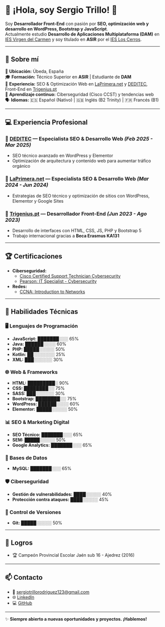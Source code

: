 # 🚀 ¡Hola, soy Sergio Trillo! 👋

Soy **Desarrollador Front-End** con pasión por **SEO, optimización web y desarrollo en WordPress, Bootstrap y JavaScript**.  
Actualmente estudio **Desarrollo de Aplicaciones Multiplataforma (DAM)** en [IES Virgen del Carmen](https://www.iesvirgendelcarmen.com/) y soy titulado en **ASIR** por el [IES Los Cerros](https://loscerros.org/).

---

## 🎯 Sobre mí

📍 **Ubicación:** Úbeda, España  
🎓 **Formación:** Técnico Superior en **ASIR** | Estudiante de **DAM**  
💼 **Experiencia:** SEO & Optimización Web en [LaPrimera.net](https://laprimera.net/) y [DEDITEC](https://deditec.es/), Front-End en [Trigenius.pt](https://www.trigenius.pt/)  
🚀 **Aprendizaje continuo:** Ciberseguridad (Cisco CCST) y tendencias web  
🗣 **Idiomas:** 🇪🇸 Español (Nativo) | 🇬🇧 Inglés (B2 Trinity) | 🇫🇷 Francés (B1)  

---

## 💻 Experiencia Profesional

### 📌 [DEDITEC](https://deditec.es/) — Especialista SEO & Desarrollo Web *(Feb 2025 - Mar 2025)*
- SEO técnico avanzado en WordPress y Elementor  
- Optimización de arquitectura y contenido web para aumentar tráfico orgánico  

### 📌 [LaPrimera.net](https://laprimera.net/) — Especialista SEO & Desarrollo Web *(Mar 2024 - Jun 2024)*
- Estrategias de SEO técnico y optimización de sitios con WordPress, Elementor y Google Sites  

### 📌 [Trigenius.pt](https://www.trigenius.pt/) — Desarrollador Front-End *(Jun 2023 - Ago 2023)*
- Desarrollo de interfaces con HTML, CSS, JS, PHP y Bootstrap 5  
- Trabajo internacional gracias a **Beca Erasmus KA131**  

---

## 🏆 Certificaciones

- **Ciberseguridad:**  
  - [Cisco Certified Support Technician Cybersecurity](https://www.certiport.com/portal/Pages/PrintTranscriptInfo.aspx?action=Cert&id=515&cvid=G/TnimhjPJvs+KpOXscAew==)  
  - [Pearson: IT Specialist - Cybersecurity](https://www.credly.com/badges/5305dd55-9527-4832-8106-5a5a2b301bdc)  
- **Redes:**  
  - [CCNA: Introduction to Networks](https://www.credly.com/badges/effc68f1-e9f6-49b6-9509-5de2178fd580/linked_in_profile)  

---

## 🔧 Habilidades Técnicas

### 🖥 Lenguajes de Programación
- **JavaScript:** ███████░░░ 65%  
- **Java:** ██████░░░░ 60%  
- **PHP:** █████░░░░░ 50%  
- **Kotlin:** ██░░░░░░░ 25%  
- **XML:** ███░░░░░░ 30%  

### 🌐 Web & Frameworks
- **HTML:** █████████░ 90%  
- **CSS:** ████████░░ 75%  
- **SASS:** ███░░░░░░ 30%  
- **Bootstrap:** ████████░░ 75%  
- **WordPress:** ██████░░░░ 60%  
- **Elementor:** █████░░░░░ 50%  

### 📊 SEO & Marketing Digital
- **SEO Técnico:** ███████░░░ 65%  
- **SEM:** █████░░░░░ 50%  
- **Google Analytics:** ███████░░░ 65%  

### 💾 Bases de Datos
- **MySQL:** ███████░░░ 65%  

### 🛡 Ciberseguridad
- **Gestión de vulnerabilidades:** ████░░░░░ 40%  
- **Protección contra ataques:** ████░░░░░ 45%  

### 🧰 Control de Versiones
- **Git:** █████░░░░░ 50%  

---

## 🏅 Logros

- 🏆 Campeón Provincial Escolar Jaén sub 16 - Ajedrez (2016)  

---

## 📫 Contacto

- 📧 [sergiotrillorodriguez123@gmail.com](mailto:sergiotrillorodriguez123@gmail.com)  
- 🌐 [LinkedIn](https://www.linkedin.com/in/sergiitr11)  
- 💻 [GitHub](https://github.com/sergiitr)  

---

✨ **Siempre abierto a nuevas oportunidades y proyectos. ¡Hablemos!**
